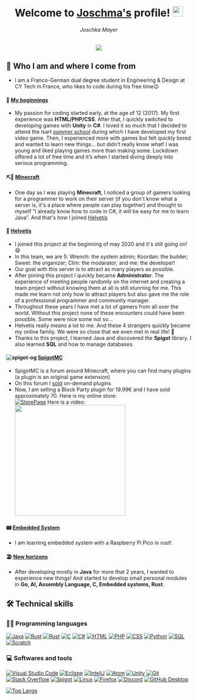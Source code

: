 <h1 align="center">
  Welcome to <ins>Joschma's</ins> profile!
  <img src="https://media.giphy.com/media/hvRJCLFzcasrR4ia7z/giphy.gif" width="28">  
</h3>
<h6 align="center">
  Joschka Mayer
</h6>


<!-- Typing SVG by DenverCoder1 - https://github.com/DenverCoder1/readme-typing-svg -->
<p align="center">
  <a href="https://github.com/DenverCoder1/readme-typing-svg"><img src="https://readme-typing-svg.demolab.com/?lines=Self-taught+Franco-German+developer;Always+learning+new+things&font=Fira%20Code&center=true&width=440&height=45&color=f75c7e&vCenter=true&size=20&pause=1000"></a>
</p>

## 🤔 Who I am and where I come from  
- I am a Franco-German dual degree student in Engineering & Design at CY Tech in France, who likes to code during his free time😉  
#### 🤩 <ins>My beginnings</ins>
- My passion for coding started early, at the age of 12 (2017). My first experience was **HTML/PHP/CSS**. After that, I quickly switched to developing games with **Unity** in **C#**. I loved it so much that I decided to attend the Isart [summer school](https://www.isart.fr/summer-school/code-jeu-video-2d/) during which I have developed my first video game. Then, I experienced more with games but felt quickly bored and wanted to learn new things... but didn't really know what! I was young and liked playing games more than making some. Lockdown offered a lot of free time and it’s when I started diving deeply into serious programming. 
#### ⛏🧱 <ins>Minecraft</ins>
- One day as I was playing **Minecraft**, I noticed a group of gamers looking for a programmer to work on their server (if you don't know what a server is, it's a place where people can play together) and thought to myself “I already know how to code in C#, it will be easy for me to learn Java”. And that's how I joined [Helvetis](http://play.helvetis.net/helvetis/index.html)
#### 🥰 <ins>Helvetis</ins>
- I joined this project at the beginning of may 2020 and it's still going on! 😄  
- In this team, we are 5: Wrench: the system admin; Koordan: the builder; Sweet: the organizer; Clim: the modarator; and me: the developer!  
- Our goal with this server is to attract as many players as possible.
- After joining this project I quickly became **Administrator**. The experience of meeting people randomly on the internet and creating a team project without knowing them at all is still stunning for me. This made me learn not only how to attract players but also gave me the role of a professional programmer and community manager.  
- Throughout these years I have met a lot of gamers from all over the world. Without this project none of these encounters could have been possible. Some were nice some not so...  
- Helvetis really means a lot to me. And these 4 strangers quickly became my online family. We were so close that we even met in real life! 🥳  
- Thanks to this project, I learned Java and discovered the **Spigot** library. I also learned **SQL** and how to manage databases.
#### ![spigot-og](https://user-images.githubusercontent.com/46197750/193434448-f0ee923c-6e06-4322-aac0-04185cffb521.png) <ins>[SpigotMC](https://www.spigotmc.org)</ins>
- SpigotMC is a forum around Minecraft, where you can find many plugins (a plugin is an original game extension)  
- On this forum I [sold](https://www.spigotmc.org/threads/colsed-experienced-developer-affordable-easy-to-use-fully-configurable-plugins.517832/) on-demand plugins
- Now, I am selling a Block Party plugin for 19.99€ and I have sold approximately 70. Here is my online store:   
[![StorePage](https://user-images.githubusercontent.com/46197750/195171030-43dc7768-c752-42fc-b419-53df8f1193bf.png)](https://www.spigotmc.org/resources/yma-block-party-with-music-1-13-1-19.98473/)
Here is a video:
[<img src="https://user-images.githubusercontent.com/46197750/175769243-8a5149ab-5d08-45f7-a608-0d7f89154e45.png" width="300">](https://www.youtube.com/watch?v=zZoOd7UQXkU)

#### 📟 <ins>Embedded System</ins>
- I am learning embedded system with a Raspberry Pi Pico in rust!

#### 🏖️ <ins>New horizons</ins>
- After developing mostly in **Java** for more that 2 years, I wanted to experience new things! And started to develop small personal modules in **Go, AI, Assembly Language, C, Embedded systems, Rust**.   

## 🛠️ Technical skills
### 👨‍💻 Programming languages
<p>
<a href="#"><img alt="Java" src="https://custom-icon-badges.demolab.com/badge/Java-007396.svg?logo=java&logoColor=white"></a>
<a href="#"><img alt="Rust" src="https://img.shields.io/badge/-rust-lightgrey?logo=rust&logoColor=white"></a>
<a href="#"><img alt="Rust" src="https://img.shields.io/badge/-Go-navy?logo=go&logoColor=white"></a>
<a href="#"><img alt="C" src="https://custom-icon-badges.demolab.com/badge/C-03599C.svg?logo=c-in-hexagon&logoColor=white"></a>
<a href="#"><img alt="C#" src="https://custom-icon-badges.demolab.com/badge/C%23-68217A.svg?logo=cs2&logoColor=white"></a>
<a href="#"><img alt="HTML" src="https://img.shields.io/badge/HTML-E34F26.svg?logo=html5&logoColor=white"></a>
<a href="#"><img alt="PHP" src="https://img.shields.io/badge/PHP-777BB4.svg?logo=php&logoColor=white"></a>
<a href="#"><img alt="CSS" src="https://img.shields.io/badge/CSS-1572B6.svg?logo=css3&logoColor=white"></a>
<a href="#"><img alt="Python" src="https://img.shields.io/badge/Python-14354C.svg?logo=python&logoColor=white"></a>
<a href="#"><img alt="SQL" src="https://custom-icon-badges.demolab.com/badge/SQL-025E8C.svg?logo=database&logoColor=white"></a>
<a href="#"><img alt="Scratch" src="https://img.shields.io/badge/Scratch-4D97FF.svg?logo=scratch&logoColor=white"></a>
</p>

### 💻 Softwares and tools
<p>
    <a href="#"><img alt="Visual Studio Code" src="https://img.shields.io/badge/Visual%20Studio%20Code-0078d7.svg?logo=visual-studio-code&logoColor=white"></a>
    <a href="#"><img alt="Eclispe" src="https://img.shields.io/badge/-eclipse-purple?logo=eclipse&logoColor=white"></a>
    <a href="#"><img alt="InteliJ" src="https://custom-icon-badges.demolab.com/badge/-IntelliJ-aqua?logo=intellij&logoColor=white"></a>
    <a href="#"><img alt="Atom" src="https://img.shields.io/badge/-atom-green?logo=atom&logoColor=white"></a>
    <a href="#"><img alt="Unity" src="https://img.shields.io/badge/-unity-red?logo=unity&logoColor=white"></a>
    <a href="#"><img alt="Git" src="https://img.shields.io/badge/Git-F05033.svg?logo=git&logoColor=white"></a>
    <a href="#"><img alt="Stack Overflow" src="https://img.shields.io/badge/-Stack%20Overflow-FE7A16?logo=stack-overflow&logoColor=white"></a>
    <a href="#"><img alt="Spigot" src="https://custom-icon-badges.demolab.com/badge/-Spigot-orange?logo=spigot&logoColor=white"></a>
    <a href="#"><img alt="Linux" src="https://img.shields.io/badge/-linux-blue?logo=linux&logoColor=white"></a>
    <a href="#"><img alt="Firefox" src="https://img.shields.io/badge/-firefox-yellow?logo=firefox&logoColor=white"></a>
    <a href="#"><img alt="Discord" src="https://img.shields.io/badge/-Discord-5865F2.svg?logo=discord&logoColor=white"></a>
    <a href="#"><img alt="GitHub Desktop" src="https://img.shields.io/badge/GitHub%20Desktop-8034A9.svg?logo=github&logoColor=white"></a>
</p>

[![Top Langs](https://github-readme-stats.vercel.app/api/top-langs/?username=Joschma&layout=compact&theme=chartreuse-dark)](https://github.com/anuraghazra/github-readme-stats)
